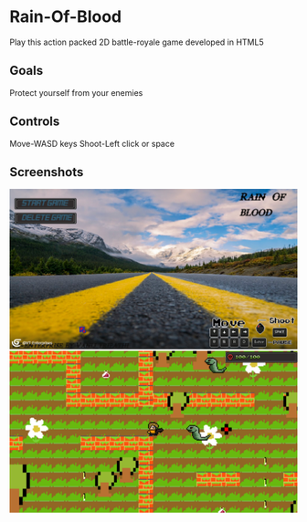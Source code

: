 # Rain-Of-Blood
Play this action packed 2D battle-royale game developed in HTML5
## Goals
Protect yourself from your enemies

## Controls
Move-WASD keys
Shoot-Left click or space

## Screenshots
![Title Screen](https://github.com/VT-Enterprises/Rain-Of-Blood/blob/main/screenshots/Untitled.png?raw=true)
![Play Screen](https://github.com/VT-Enterprises/Rain-Of-Blood/blob/main/screenshots/Untitled2.png?raw=true)
